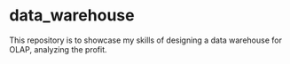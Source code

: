 # data_warehouse
This repository is to showcase my skills of designing a data warehouse for OLAP, analyzing the profit.
